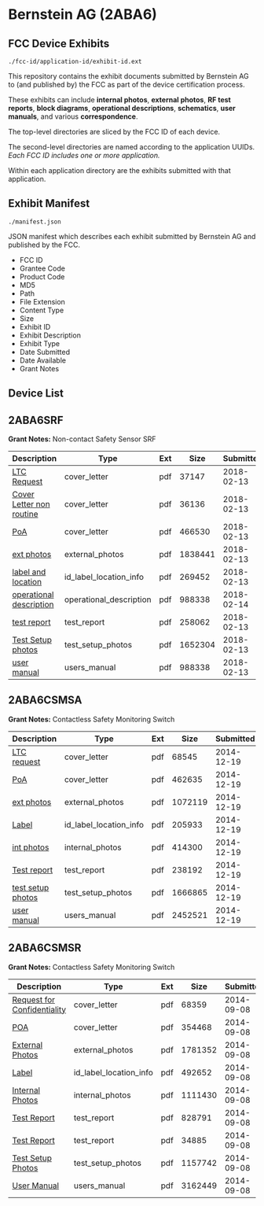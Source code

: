 # Bernstein AG (2ABA6)
## FCC Device Exhibits

```
./fcc-id/application-id/exhibit-id.ext
```

This repository contains the exhibit documents submitted by Bernstein AG to (and published by) the FCC as part of the device certification process.

These exhibits can include **internal photos**, **external photos**, **RF test reports**, **block diagrams**, **operational descriptions**, **schematics**, **user manuals**, and various **correspondence**.

The top-level directories are sliced by the FCC ID of each device.

The second-level directories are named according to the application UUIDs. *Each FCC ID includes one or more application.*

Within each application directory are the exhibits submitted with that application. 

## Exhibit Manifest

```
./manifest.json
```

JSON manifest which describes each exhibit submitted by Bernstein AG and published by the FCC.

- FCC ID
- Grantee Code
- Product Code
- MD5
- Path
- File Extension
- Content Type
- Size
- Exhibit ID
- Exhibit Description
- Exhibit Type
- Date Submitted
- Date Available
- Grant Notes

## Device List
## 2ABA6SRF
**Grant Notes:** Non-contact Safety Sensor SRF

| Description | Type | Ext | Size | Submitted | Available |
| ----------- | ---- | --- | ---- | --------- | --------- |
| [LTC Request](2ABA6SRF/8b568fd1b6174e556d15d17eb97e21d6/3751303.pdf) | cover_letter | pdf | 37147 | 2018-02-13 | 2018-02-14 |
| [Cover Letter non routine](2ABA6SRF/8b568fd1b6174e556d15d17eb97e21d6/3751305.pdf) | cover_letter | pdf | 36136 | 2018-02-13 | 2018-02-14 |
| [PoA](2ABA6SRF/8b568fd1b6174e556d15d17eb97e21d6/3751316.pdf) | cover_letter | pdf | 466530 | 2018-02-13 | 2018-02-14 |
| [ext photos](2ABA6SRF/8b568fd1b6174e556d15d17eb97e21d6/3751289.pdf) | external_photos | pdf | 1838441 | 2018-02-13 | 2018-02-14 |
| [label and location](2ABA6SRF/8b568fd1b6174e556d15d17eb97e21d6/3751307.pdf) | id_label_location_info | pdf | 269452 | 2018-02-13 | 2018-02-14 |
| [operational description](2ABA6SRF/8b568fd1b6174e556d15d17eb97e21d6/3751326.pdf) | operational_description | pdf | 988338 | 2018-02-14 | 2018-02-14 |
| [test report](2ABA6SRF/8b568fd1b6174e556d15d17eb97e21d6/3751336.pdf) | test_report | pdf | 258062 | 2018-02-13 | 2018-02-14 |
| [Test Setup photos](2ABA6SRF/8b568fd1b6174e556d15d17eb97e21d6/3751356.pdf) | test_setup_photos | pdf | 1652304 | 2018-02-13 | 2018-02-14 |
| [user manual](2ABA6SRF/8b568fd1b6174e556d15d17eb97e21d6/3751326.pdf) | users_manual | pdf | 988338 | 2018-02-13 | 2018-02-14 |
## 2ABA6CSMSA
**Grant Notes:** Contactless Safety Monitoring Switch

| Description | Type | Ext | Size | Submitted | Available |
| ----------- | ---- | --- | ---- | --------- | --------- |
| [LTC request](2ABA6CSMSA/7868939d88e00b512b0c015e18d4acd6/2478789.pdf) | cover_letter | pdf | 68545 | 2014-12-19 | 2014-12-19 |
| [PoA](2ABA6CSMSA/7868939d88e00b512b0c015e18d4acd6/2478790.pdf) | cover_letter | pdf | 462635 | 2014-12-19 | 2014-12-19 |
| [ext photos](2ABA6CSMSA/7868939d88e00b512b0c015e18d4acd6/2478793.pdf) | external_photos | pdf | 1072119 | 2014-12-19 | 2014-12-19 |
| [Label](2ABA6CSMSA/7868939d88e00b512b0c015e18d4acd6/2478791.pdf) | id_label_location_info | pdf | 205933 | 2014-12-19 | 2014-12-19 |
| [int photos](2ABA6CSMSA/7868939d88e00b512b0c015e18d4acd6/2478794.pdf) | internal_photos | pdf | 414300 | 2014-12-19 | 2014-12-19 |
| [Test report](2ABA6CSMSA/7868939d88e00b512b0c015e18d4acd6/2478795.pdf) | test_report | pdf | 238192 | 2014-12-19 | 2014-12-19 |
| [test setup photos](2ABA6CSMSA/7868939d88e00b512b0c015e18d4acd6/2478792.pdf) | test_setup_photos | pdf | 1666865 | 2014-12-19 | 2014-12-19 |
| [user manual](2ABA6CSMSA/7868939d88e00b512b0c015e18d4acd6/2478796.pdf) | users_manual | pdf | 2452521 | 2014-12-19 | 2014-12-19 |
## 2ABA6CSMSR
**Grant Notes:** Contactless Safety Monitoring Switch

| Description | Type | Ext | Size | Submitted | Available |
| ----------- | ---- | --- | ---- | --------- | --------- |
| [Request for Confidentiality](2ABA6CSMSR/71c25a92a5db3e964d59f17024ac9943/2381178.pdf) | cover_letter | pdf | 68359 | 2014-09-08 | 2014-09-08 |
| [POA](2ABA6CSMSR/71c25a92a5db3e964d59f17024ac9943/2381179.pdf) | cover_letter | pdf | 354468 | 2014-09-08 | 2014-09-08 |
| [External Photos](2ABA6CSMSR/71c25a92a5db3e964d59f17024ac9943/2381180.pdf) | external_photos | pdf | 1781352 | 2014-09-08 | 2014-09-08 |
| [Label](2ABA6CSMSR/71c25a92a5db3e964d59f17024ac9943/2381183.pdf) | id_label_location_info | pdf | 492652 | 2014-09-08 | 2014-09-08 |
| [Internal Photos](2ABA6CSMSR/71c25a92a5db3e964d59f17024ac9943/2381182.pdf) | internal_photos | pdf | 1111430 | 2014-09-08 | 2014-09-08 |
| [Test Report](2ABA6CSMSR/71c25a92a5db3e964d59f17024ac9943/2381185.pdf) | test_report | pdf | 828791 | 2014-09-08 | 2014-09-08 |
| [Test Report](2ABA6CSMSR/71c25a92a5db3e964d59f17024ac9943/2381186.pdf) | test_report | pdf | 34885 | 2014-09-08 | 2014-09-08 |
| [Test Setup Photos](2ABA6CSMSR/71c25a92a5db3e964d59f17024ac9943/2381184.pdf) | test_setup_photos | pdf | 1157742 | 2014-09-08 | 2014-09-08 |
| [User Manual](2ABA6CSMSR/71c25a92a5db3e964d59f17024ac9943/2381181.pdf) | users_manual | pdf | 3162449 | 2014-09-08 | 2014-09-08 |
